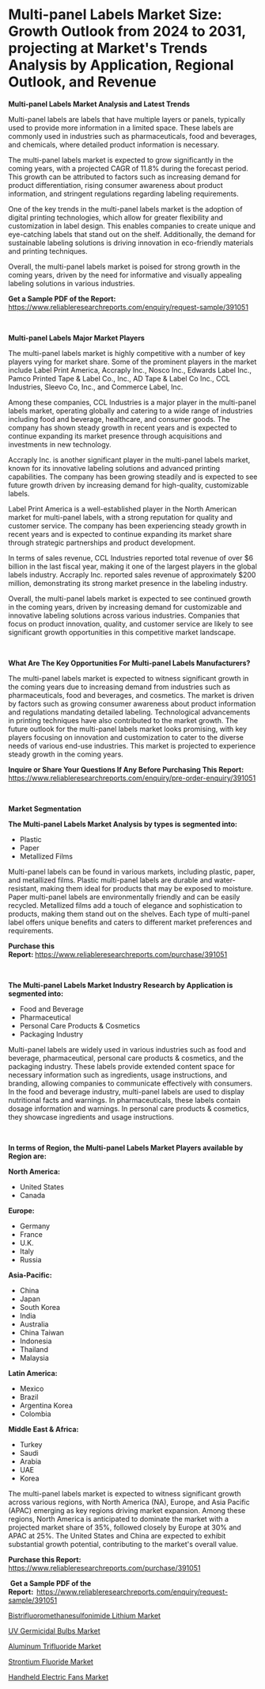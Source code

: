 <p><h1>Multi-panel Labels Market Size: Growth Outlook from 2024 to 2031, projecting at Market's Trends Analysis by Application, Regional Outlook, and Revenue</h1></p><p><strong>Multi-panel Labels Market Analysis and Latest Trends</strong></p>
<p><p>Multi-panel labels are labels that have multiple layers or panels, typically used to provide more information in a limited space. These labels are commonly used in industries such as pharmaceuticals, food and beverages, and chemicals, where detailed product information is necessary.</p><p>The multi-panel labels market is expected to grow significantly in the coming years, with a projected CAGR of 11.8% during the forecast period. This growth can be attributed to factors such as increasing demand for product differentiation, rising consumer awareness about product information, and stringent regulations regarding labeling requirements.</p><p>One of the key trends in the multi-panel labels market is the adoption of digital printing technologies, which allow for greater flexibility and customization in label design. This enables companies to create unique and eye-catching labels that stand out on the shelf. Additionally, the demand for sustainable labeling solutions is driving innovation in eco-friendly materials and printing techniques.</p><p>Overall, the multi-panel labels market is poised for strong growth in the coming years, driven by the need for informative and visually appealing labeling solutions in various industries.</p></p>
<p><strong>Get a Sample PDF of the Report:&nbsp;</strong> <a href="https://www.reliableresearchreports.com/enquiry/request-sample/391051">https://www.reliableresearchreports.com/enquiry/request-sample/391051</a></p>
<p>&nbsp;</p>
<p><strong>Multi-panel Labels Major Market Players</strong></p>
<p><p>The multi-panel labels market is highly competitive with a number of key players vying for market share. Some of the prominent players in the market include Label Print America, Accraply Inc., Nosco Inc., Edwards Label Inc., Pamco Printed Tape & Label Co., Inc., AD Tape & Label Co Inc., CCL Industries, Sleevo Co, Inc., and Commerce Label, Inc.</p><p>Among these companies, CCL Industries is a major player in the multi-panel labels market, operating globally and catering to a wide range of industries including food and beverage, healthcare, and consumer goods. The company has shown steady growth in recent years and is expected to continue expanding its market presence through acquisitions and investments in new technology.</p><p>Accraply Inc. is another significant player in the multi-panel labels market, known for its innovative labeling solutions and advanced printing capabilities. The company has been growing steadily and is expected to see future growth driven by increasing demand for high-quality, customizable labels.</p><p>Label Print America is a well-established player in the North American market for multi-panel labels, with a strong reputation for quality and customer service. The company has been experiencing steady growth in recent years and is expected to continue expanding its market share through strategic partnerships and product development.</p><p>In terms of sales revenue, CCL Industries reported total revenue of over $6 billion in the last fiscal year, making it one of the largest players in the global labels industry. Accraply Inc. reported sales revenue of approximately $200 million, demonstrating its strong market presence in the labeling industry.</p><p>Overall, the multi-panel labels market is expected to see continued growth in the coming years, driven by increasing demand for customizable and innovative labeling solutions across various industries. Companies that focus on product innovation, quality, and customer service are likely to see significant growth opportunities in this competitive market landscape.</p></p>
<p>&nbsp;</p>
<p><strong>What Are The Key Opportunities For Multi-panel Labels Manufacturers?</strong></p>
<p><p>The multi-panel labels market is expected to witness significant growth in the coming years due to increasing demand from industries such as pharmaceuticals, food and beverages, and cosmetics. The market is driven by factors such as growing consumer awareness about product information and regulations mandating detailed labeling. Technological advancements in printing techniques have also contributed to the market growth. The future outlook for the multi-panel labels market looks promising, with key players focusing on innovation and customization to cater to the diverse needs of various end-use industries. This market is projected to experience steady growth in the coming years.</p></p>
<p><strong>Inquire or Share Your Questions If Any Before Purchasing This Report:</strong> <a href="https://www.reliableresearchreports.com/enquiry/pre-order-enquiry/391051">https://www.reliableresearchreports.com/enquiry/pre-order-enquiry/391051</a></p>
<p>&nbsp;</p>
<p><strong>Market Segmentation</strong></p>
<p><strong>The Multi-panel Labels Market Analysis by types is segmented into:</strong></p>
<p><ul><li>Plastic</li><li>Paper</li><li>Metallized Films</li></ul></p>
<p><p>Multi-panel labels can be found in various markets, including plastic, paper, and metallized films. Plastic multi-panel labels are durable and water-resistant, making them ideal for products that may be exposed to moisture. Paper multi-panel labels are environmentally friendly and can be easily recycled. Metallized films add a touch of elegance and sophistication to products, making them stand out on the shelves. Each type of multi-panel label offers unique benefits and caters to different market preferences and requirements.</p></p>
<p><strong>Purchase this Report:&nbsp;</strong><a href="https://www.reliableresearchreports.com/purchase/391051">https://www.reliableresearchreports.com/purchase/391051</a></p>
<p>&nbsp;</p>
<p><strong>The Multi-panel Labels Market Industry Research by Application is segmented into:</strong></p>
<p><ul><li>Food and Beverage</li><li>Pharmaceutical</li><li>Personal Care Products & Cosmetics</li><li>Packaging Industry</li></ul></p>
<p><p>Multi-panel labels are widely used in various industries such as food and beverage, pharmaceutical, personal care products & cosmetics, and the packaging industry. These labels provide extended content space for necessary information such as ingredients, usage instructions, and branding, allowing companies to communicate effectively with consumers. In the food and beverage industry, multi-panel labels are used to display nutritional facts and warnings. In pharmaceuticals, these labels contain dosage information and warnings. In personal care products & cosmetics, they showcase ingredients and usage instructions.</p></p>
<p>&nbsp;</p>
<p><strong>In terms of Region, the Multi-panel Labels Market Players available by Region are:</strong></p>
<p>
    <p> <strong> North America: </strong>
        <ul>
            <li>United States</li>
            <li>Canada</li>
        </ul>
        </p> 
    <p> <strong> Europe: </strong>
        <ul>
            <li>Germany</li>
            <li>France</li>
            <li>U.K.</li>
            <li>Italy</li>
            <li>Russia</li>
        </ul>
        </p> 
    <p> <strong> Asia-Pacific: </strong>
        <ul>
            <li>China</li>
            <li>Japan</li>
            <li>South Korea</li>
            <li>India</li>
            <li>Australia</li>
            <li>China Taiwan</li>
            <li>Indonesia</li>
            <li>Thailand</li>
            <li>Malaysia</li>
        </ul>
        </p> 
    <p> <strong> Latin America: </strong>
        <ul>
            <li>Mexico</li>
            <li>Brazil</li>
            <li>Argentina Korea</li>
            <li>Colombia</li>
        </ul>
        </p> 
    <p> <strong> Middle East & Africa: </strong>
        <ul>
            <li>Turkey</li>
            <li>Saudi</li>
            <li>Arabia</li>
            <li>UAE</li>
            <li>Korea</li>
        </ul>
    </p>
    </p>
<p><p>The multi-panel labels market is expected to witness significant growth across various regions, with North America (NA), Europe, and Asia Pacific (APAC) emerging as key regions driving market expansion. Among these regions, North America is anticipated to dominate the market with a projected market share of 35%, followed closely by Europe at 30% and APAC at 25%. The United States and China are expected to exhibit substantial growth potential, contributing to the market's overall value.</p></p>
<p><strong>Purchase this Report: </strong><a href="https://www.reliableresearchreports.com/purchase/391051">https://www.reliableresearchreports.com/purchase/391051</a></p>
<p>&nbsp;<strong>Get a Sample PDF of the Report:&nbsp;&nbsp;</strong><a href="https://www.reliableresearchreports.com/enquiry/request-sample/391051">https://www.reliableresearchreports.com/enquiry/request-sample/391051</a></p>
<p><strong></strong></p>
<p><p><a href="https://metal-farmhouse-e95.notion.site/Global-Bistrifluoromethanesulfonimide-Lithium-Market-Size-and-Market-Trends-Insights-and-Projection-238d834d93994bb287827c4f56b63147">Bistrifluoromethanesulfonimide Lithium Market</a></p><p><a href="https://view.publitas.com/reportprime-1/insights-into-uv-germicidal-bulbs-market-size-analysing-market-share-trends-and-growth-from-2024-to-2031/">UV Germicidal Bulbs Market</a></p><p><a href="https://crocus-run-b5a.notion.site/Aluminum-Trifluoride-Market-Insights-Market-Players-and-Forecast-Till-2031-a73bd7006be84a2cabc11049d05fcb57">Aluminum Trifluoride Market</a></p><p><a href="https://gratis-rainforest-2ca.notion.site/Strontium-Fluoride-Market-Size-Market-Trends-and-Growth-Outlook-forecasted-for-period-from-2024-to-06a9e020013347819559b53d6c9ec708">Strontium Fluoride Market</a></p><p><a href="https://view.publitas.com/reportprime-1/handheld-electric-fans-market-size-growth-outlook-from-2024-to-2031-projecting-at-markets-trends-analysis-by-application-regional-outlook-and-revenue/">Handheld Electric Fans Market</a></p></p>